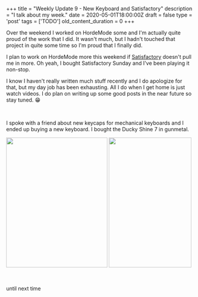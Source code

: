 
+++
title = "Weekly Update 9 - New Keyboard and Satisfactory"
description = "I talk about my week."
date = 2020-05-01T18:00:00Z
draft = false
type = 'post'
tags = ['TODO']
old_content_duration = 0
+++

<p>Over the weekend I worked on HordeMode some and I'm actually quite proud of the work that I did. It wasn't much, but I hadn't touched that project in quite some time so I'm proud that I finally did.</p>
<p>I plan to work on HordeMode more this weekend if <a href="https://www.satisfactorygame.com/" target="_blank" rel="noopener">Satisfactory</a> doesn't pull me in more. Oh yeah, I bought Satisfactory Sunday and I've been playing it non-stop.</p>
<p>I know I haven't really written much stuff recently and I do apologize for that, but my day job has been exhausting. All I do when I get home is just watch videos. I do plan on writing up some good posts in the near future so stay tuned. 😁</p>
<p>&nbsp;</p>
<p>I spoke with a friend about new keycaps for mechanical keyboards and I ended up buying a new keyboard. I bought the Ducky Shine 7 in gunmetal.</p>
<p><a href="https://files.trdwll.net/2020/04/30/image-20200430194912-1.jpeg" target="_blank" rel="noopener"><img style="height: 350px; width: 272px;" src="https://files.trdwll.net/2020/04/30/image-20200430194912-1_thumb.jpeg" /></a>&nbsp;<a href="https://files.trdwll.net/2020/04/30/image-20200430194937-2.jpeg" target="_blank" rel="noopener"><img style="height: 350px; width: 222px;" src="https://files.trdwll.net/2020/04/30/image-20200430194937-2_thumb.jpeg" /></a></p>
<p>&nbsp;</p>
<p>until next time</p>
    